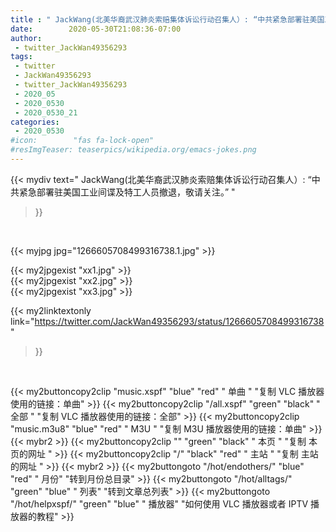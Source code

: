 ```yaml
---
title : " JackWang(北美华裔武汉肺炎索赔集体诉讼行动召集人）: “中共紧急部署驻美国工业间谍及特工人员撤退，敬请关注。”  "
date:        2020-05-30T21:08:36-07:00
author:
 - twitter_JackWan49356293
tags:
 - twitter
 - JackWan49356293
 - twitter_JackWan49356293
 - 2020_05
 - 2020_0530
 - 2020_0530_21
categories:
 - 2020_0530
#icon:        "fas fa-lock-open"
#resImgTeaser: teaserpics/wikipedia.org/emacs-jokes.png
---
```


{{< mydiv text=" JackWang(北美华裔武汉肺炎索赔集体诉讼行动召集人）: “中共紧急部署驻美国工业间谍及特工人员撤退，敬请关注。”  "
>}}
<br>


 {{< myjpg jpg="1266605708499316738.1.jpg" >}}<br> 

{{< my2jpgexist "xx1.jpg" >}}<br>
{{< my2jpgexist "xx2.jpg" >}}<br>
{{< my2jpgexist "xx3.jpg" >}}<br>


{{< my2linktextonly link="https://twitter.com/JackWan49356293/status/1266605708499316738"
>}}


<br>

{{< my2buttoncopy2clip "music.xspf"        "blue"   "red"    " 单曲 "  "复制 VLC 播放器使用的链接：单曲" >}} {{< my2buttoncopy2clip "/all.xspf"         "green"  "black"  " 全部 "  "复制 VLC 播放器使用的链接：全部" >}} {{< my2buttoncopy2clip "music.m3u8"        "blue"   "red"    " M3U  "    "复制 M3U 播放器使用的链接：单曲" >}} {{< mybr2 >}} {{< my2buttoncopy2clip ""                  "green"  "black"  " 本页 "    "复制 本页的网址 " >}} {{< my2buttoncopy2clip "/"                 "black"  "red"    " 主站 "    "复制 主站的网址 " >}} {{< mybr2 >}} {{< my2buttongoto      "/hot/endothers/"   "blue"   "red"    " 月份"   "转到月份总目录" >}} {{< my2buttongoto      "/hot/alltags/"     "green"  "blue"   " 列表"   "转到文章总列表" >}} {{< my2buttongoto      "/hot/helpxspf/"    "green"  "blue"   " 播放器" "如何使用 VLC 播放器或者 IPTV 播放器的教程" >}} 

